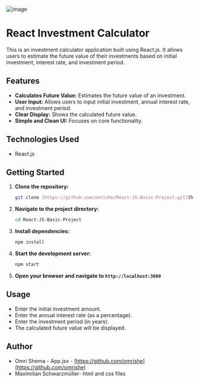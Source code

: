 ![image](https://github.com/user-attachments/assets/d7b55250-b408-49a3-a242-c2ff7a363fec)
# React Investment Calculator

This is an investment calculator application built using React.js. 
It allows users to estimate the future value of their investments based on initial investment, interest rate, and investment period.

## Features

* **Calculates Future Value:** Estimates the future value of an investment.
* **User Input:** Allows users to input initial investment, annual interest rate, and investment period.
* **Clear Display:** Shows the calculated future value.
* **Simple and Clean UI:** Focuses on core functionality.

## Technologies Used

* React.js

## Getting Started

1.  **Clone the repository:**

    ```bash
    git clone [https://github.com/omrishe/React-JS-Basic-Project.git](https://github.com/omrishe/React-JS-Basic-Project.git)
    ```

2.  **Navigate to the project directory:**

    ```bash
    cd React-JS-Basic-Project
    ```

3.  **Install dependencies:**

    ```bash
    npm install
    ```

4.  **Start the development server:**

    ```bash
    npm start
    ```

5.  **Open your browser and navigate to `http://localhost:3000`**

## Usage

* Enter the initial investment amount.
* Enter the annual interest rate (as a percentage).
* Enter the investment period (in years).
* The calculated future value will be displayed.


## Author

* Omri Shema - App.jsx - [https://github.com/omrishe](https://github.com/omrishe)
* Maximilian Schwarzmüller- html and css files
